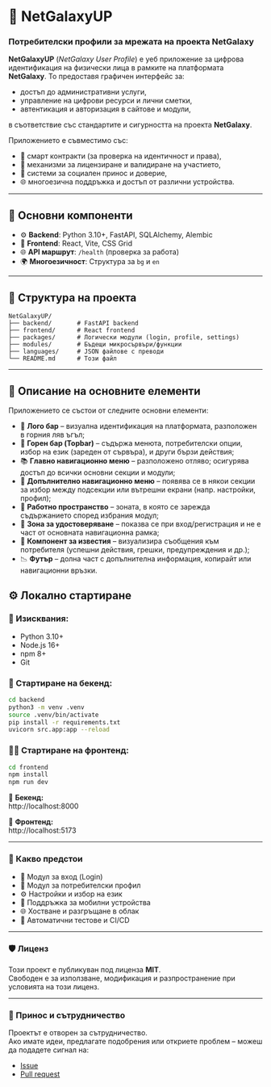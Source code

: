 # 🌌 NetGalaxyUP  
### Потребителски профили за мрежата на проекта NetGalaxy

**NetGalaxyUP** (*NetGalaxy User Profile*) е уеб приложение за цифрова идентификация на физически лица в рамките на платформата **NetGalaxy**. То предоставя графичен интерфейс за:

- достъп до административни услуги,  
- управление на цифрови ресурси и лични сметки,  
- автентикация и авторизация в сайтове и модули,  

в съответствие със стандартите и сигурността на проекта **NetGalaxy**.

Приложението е съвместимо със:

- 🔐 смарт контракти (за проверка на идентичност и права),  
- 📄 механизми за лицензиране и валидиране на участието,  
- 💬 системи за социален принос и доверие,  
- 🌐 многоезична поддръжка и достъп от различни устройства.

---

## 🧱 Основни компоненти

- ⚙️ **Backend**: Python 3.10+, FastAPI, SQLAlchemy, Alembic  
- 🎨 **Frontend**: React, Vite, CSS Grid  
- 🌐 **API маршрут**: `/health` (проверка за работа)  
- 🌍 **Многоезичност**: Структура за `bg` и `en`  

---

## 📂 Структура на проекта

```text
NetGalaxyUP/
├── backend/       # FastAPI backend
├── frontend/      # React frontend
├── packages/      # Логически модули (login, profile, settings)
├── modules/       # Бъдещи микросървъри/функции
├── languages/     # JSON файлове с преводи
└── README.md      # Този файл
```

---

## 🧩 Описание на основните елементи

Приложението се състои от следните основни елементи:

- 🎯 **Лого бар** – визуална идентификация на платформата, разположен в горния ляв ъгъл;
- 📏 **Горен бар (Topbar)** – съдържа менюта, потребителски опции, избор на език (зареден от сървъра), и други бързи действия;
- 📚 **Главно навигационно меню** – разположено отляво; осигурява достъп до всички основни секции и модули;
- 🧭 **Допълнително навигационно меню** – появява се в някои секции за избор между подсекции или вътрешни екрани (напр. настройки, профил);
- 📄 **Работно пространство** – зоната, в която се зарежда съдържанието според избрания модул;
- 🔐 **Зона за удостоверяване** – показва се при вход/регистрация и не е част от основната навигационна рамка;
- 📢 **Компонент за известия** – визуализира съобщения към потребителя (успешни действия, грешки, предупреждения и др.);
- 📉 **Футър** – долна част с допълнителна информация, копирайт или навигационни връзки.










## ⚙️ Локално стартиране

### 🔧 Изисквания:
- Python 3.10+  
- Node.js 16+  
- npm 8+  
- Git

### 🐍 Стартиране на бекенд:
```bash
cd backend
python3 -m venv .venv
source .venv/bin/activate
pip install -r requirements.txt
uvicorn src.app:app --reload
```

### 🧑‍🎨 Стартиране на фронтенд:
```bash
cd frontend
npm install
npm run dev
```

📡 **Бекенд:**  
http://localhost:8000

🎨 **Фронтенд:**  
http://localhost:5173

---

### 🚀 Какво предстои

- 🔐 Модул за вход (Login)  
- 👤 Модул за потребителски профил  
- ⚙️ Настройки и избор на език  
- 📱 Поддръжка за мобилни устройства  
- 🌐 Хостване и разгръщане в облак  
- 🧪 Автоматични тестове и CI/CD

---

### 🛡️ Лиценз

Този проект е публикуван под лиценза **MIT**.  
Свободен е за използване, модификация и разпространение при условията на този лиценз.

---

### 🤝 Принос и сътрудничество

Проектът е отворен за сътрудничество.  
Ако имате идеи, предлагате подобрения или откриете проблем – можеш да подадете сигнал на:

- [Issue](https://github.com/NetGalaxySoft/NetGalaxyUP/issues)  
- [Pull request](https://github.com/NetGalaxySoft/NetGalaxyUP/pulls)

